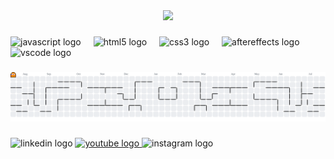 <div align="center">
  <img height="350" src="https://media0.giphy.com/media/v1.Y2lkPTc5MGI3NjExaW5hZjY5c2RzYzkyc2Zsbm01b2x6ZHN5cXpnczNwOHR3ZjF2MDMxOCZlcD12MV9pbnRlcm5hbF9naWZfYnlfaWQmY3Q9Zw/9E7kUhnT9eDok/giphy.gif"  />
</div>

###

<div align="left">
  <img src="https://cdn.jsdelivr.net/gh/devicons/devicon/icons/javascript/javascript-original.svg" height="40" alt="javascript logo"  />
  <img width="12" />
  <img src="https://cdn.jsdelivr.net/gh/devicons/devicon/icons/html5/html5-original.svg" height="40" alt="html5 logo"  />
  <img width="12" />
  <img src="https://cdn.jsdelivr.net/gh/devicons/devicon/icons/css3/css3-original.svg" height="40" alt="css3 logo"  />
  <img width="12" />
  <img src="https://cdn.jsdelivr.net/gh/devicons/devicon/icons/aftereffects/aftereffects-original.svg" height="40" alt="aftereffects logo"  />
  <img width="12" />
  <img src="https://cdn.jsdelivr.net/gh/devicons/devicon/icons/vscode/vscode-original.svg" height="40" alt="vscode logo"  />
</div>

###

<picture>
  <source media="(prefers-color-scheme: dark)" srcset="https://raw.githubusercontent.com/AbelCE91/AbelCE91/output/pacman-contribution-graph-dark.svg">
  <source media="(prefers-color-scheme: light)" srcset="https://raw.githubusercontent.com/AbelCE91/AbelCE91/output/pacman-contribution-graph.svg">
  <img alt="pacman contribution graph" src="https://raw.githubusercontent.com/AbelCE91/AbelCE91/output/pacman-contribution-graph.svg">
</picture>

###

<div align="left">
  <img src="https://raw.githubusercontent.com/maurodesouza/profile-readme-generator/master/src/assets/icons/social/linkedin/default.svg" width="52" height="40" alt="linkedin logo"  />
  <a href="https://www.youtube.com/@ExplorandosinFronteras" target="_blank">
    <img src="https://raw.githubusercontent.com/maurodesouza/profile-readme-generator/master/src/assets/icons/social/youtube/default.svg" width="52" height="40" alt="youtube logo"  />
  </a>
  <img src="https://raw.githubusercontent.com/maurodesouza/profile-readme-generator/master/src/assets/icons/social/instagram/default.svg" width="52" height="40" alt="instagram logo"  />
</div>

###
